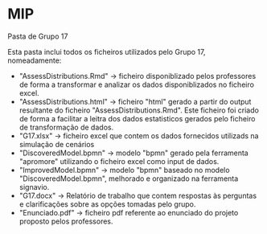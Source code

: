 # MIP
Pasta de Grupo 17

Esta pasta inclui todos os ficheiros utilizados pelo Grupo 17, nomeadamente:

- "AssessDistributions.Rmd" -> ficheiro disponiblizado pelos professores de forma a transformar e analizar os dados disponiblizados no ficheiro excel.
- "AssessDistributions.html" -> ficheiro "html" gerado a partir do output resultante do ficheiro "AssessDistributions.Rmd". Este ficheiro foi criado de forma a facilitar a leitra dos dados estatisticos gerados pelo ficheiro de transformação de dados.
- "G17.xlsx" -> ficheiro excel que contem os dados fornecidos utilizads na simulação de cenários
- "DiscoveredModel.bpmn" -> modelo "bpmn" gerado pela ferramenta "apromore" utilizando o ficheiro excel como input de dados.
- "ImprovedModel.bpmn" -> modelo "bpmn" baseado no modelo "DiscoveredModel.bpmn", melhorado e organizado na ferramenta signavio.
- "G17.docx" -> Relatório de trabalho que contem respostas às perguntas e clarificações sobre as opções tomadas pelo grupo.
-  "Enunciado.pdf" -> ficheiro pdf referente ao enunciado do projeto proposto pelos professores.
